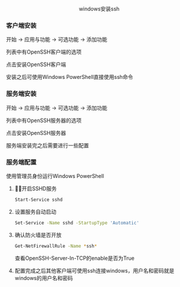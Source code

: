 <center>windows安装ssh</center>

### 客户端安装

开始 -> 应用与功能 -> 可选功能 -> 添加功能

列表中有OpenSSH客户端的选项

点击安装OpenSSH客户端

安装之后可使用Windows PowerShell直接使用ssh命令

### 服务端安装

开始 -> 应用与功能 -> 可选功能 -> 添加功能

列表中有OpenSSH服务器的选项

点击安装OpenSSH服务器

服务端安装完之后需要进行一些配置

### 服务端配置

使用管理员身份运行Windows PowerShell

1. 开启SSHD服务

   ```bash
   Start-Service sshd
   ```

   

2. 设置服务自动启动

   ```bash
   Set-Service -Name sshd -StartupType 'Automatic'
   ```

   

3. 确认防火墙是否开放

   ```bash
   Get-NetFirewallRule -Name *ssh*
   ```

   查看OpenSSH-Server-In-TCP的enable是否为True

4. 配置完成之后其他客户端可使用ssh连接windows，用户名和密码就是windows的用户名和密码

